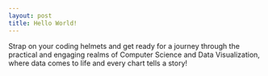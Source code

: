 ```yaml
---
layout: post
title: Hello World!
---
```


Strap on your coding helmets and get ready for a journey through the practical and engaging realms of Computer Science and Data Visualization, where data comes to life and every chart tells a story!
